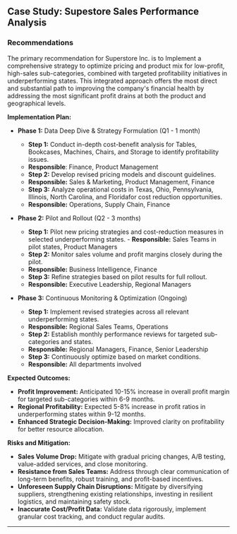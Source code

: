 <h2>Case Study: Supestore Sales Performance Analysis</h2>



<h3>Recommendations</h3>

The primary recommendation for Superstore Inc. is to Implement a comprehensive strategy to optimize pricing and product mix for low-profit, high-sales sub-categories, combined with targeted profitability initiatives in underperforming states. This integrated approach offers the most direct and substantial path to improving the company's financial health by addressing the most significant profit drains at both the product and geographical levels.

<b>Implementation Plan:</b>
 - <b>Phase 1:</b> Data Deep Dive & Strategy Formulation (Q1 - 1 month)
    -	<b>Step 1:</b> Conduct in-depth cost-benefit analysis for Tables, Bookcases, Machines, Chairs, and Storage to identify profitability issues.
     -	<b>Responsible</b>: Finance, Product Management
    -	<b>Step 2:</b> Develop revised pricing models and discount guidelines.
     -	<b>Responsible:</b> Sales & Marketing, Product Management, Finance
    - <b>Step 3:</b> Analyze operational costs in Texas, Ohio, Pennsylvania, Illinois, North Carolina, and Floridafor cost reduction opportunities.
     - <b>Responsible:</b> Operations, Supply Chain, Finance

  -	<b>Phase 2:</b> Pilot and Rollout (Q2 - 3 months)
    - <b>Step 1:</b> Pilot new pricing strategies and cost-reduction measures in selected underperforming states.          - <b>Responsible:</b> Sales Teams in pilot states, Product Managers
    -	<b>Step 2:</b> Monitor sales volume and profit margins closely during the pilot.
     -	<b>Responsible:</b> Business Intelligence, Finance
    -	<b>Step 3:</b> Refine strategies based on pilot results for full rollout.
     -	<b>Responsible:</b> Executive Leadership, Regional Managers

  -	<b>Phase 3:</b> Continuous Monitoring & Optimization (Ongoing)
    -	<b>Step 1:</b> Implement revised strategies across all relevant underperforming states.
     -	<b>Responsible:</b> Regional Sales Teams, Operations
    -	<b>Step 2:</b> Establish monthly performance reviews for targeted sub-categories and states.
     -	<b>Responsible:</b> Regional Managers, Finance, Senior Leadership
    -	<b>Step 3:</b> Continuously optimize based on market conditions.
     -	<b>Responsible:</b> All departments involved

<b>Expected Outcomes:</b>
  -	<b>Profit Improvement:</b> Anticipated 10-15% increase in overall profit margin for targeted sub-categories within 6-9 months.
  -	<b>Regional Profitability:</b> Expected 5-8% increase in profit ratios in underperforming states within 9-12 months.
  -	<b>Enhanced Strategic Decision-Making:</b> Improved clarity on profitability for better resource allocation.

<b>Risks and Mitigation:</b>
  -	<b>Sales Volume Drop:</b> Mitigate with gradual pricing changes, A/B testing, value-added services, and close monitoring.
  -	<b>Resistance from Sales Teams:</b> Address through clear communication of long-term benefits, robust training, and profit-based incentives.
  -	<b>Unforeseen Supply Chain Disruptions:</b> Mitigate by diversifying suppliers, strengthening existing relationships, investing in resilient logistics, and maintaining safety stock.
  - <b>Inaccurate Cost/Profit Data:</b> Validate data rigorously, implement granular cost tracking, and conduct regular audits.



---
